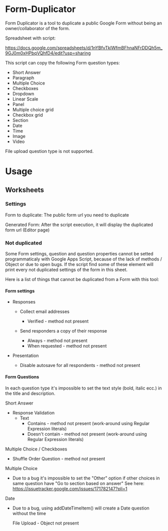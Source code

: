 # Form-Duplicator
Form Duplicator is a tool to duplicate a public Google Form without being an owner/collaborator of the form.





Spreadsheet with script:

https://docs.google.com/spreadsheets/d/1nYBfvTkIWfmBFhnaNFrDDQh5m_9GJ0m0xHPbqVQhfD4/edit?usp=sharing

This script can copy the following Form question types:

- Short Answer
- Paragraph
- Multiple Choice
- Checkboxes
- Dropdown
- Linear Scale
- Panel
- Multiple choice grid
- Checkbox grid
- Section
- Date
- Time
- Image
- Video


File upload question type is not supported.

# Usage

## Worksheets

### Settings

Form to duplicate: The public form url you need to duplicate

Generated Form: After the script execution, it will display the duplicated form url (Editor page)

### Not duplicated

Some Form settings, question and question properties cannot be setted programmaticaly with Google Apps Script, because of the lack of methods / Object or due to open bugs.
If the script find some of these element will print every not duplicated settings of the form in this sheet.

Here is a list of things that cannot be duplicated from a Form with this tool:

#### Form settings

- Responses
  - Collect email addresses
    - Verified - method not present
      
  - Send responders a copy of their response
      - Always - method not present
      - When requested - method not present

- Presentation
  - Disable autosave for all respondents - method not present


#### Form Questions

In each question type it's impossible to set the text style (bold, italic ecc.) in the title and description.

Short Answer

- Response Validation
  - Text
    - Contains - method not present (work-around using Regular Expression literals)
    - Doesn't contain - method not present (work-around using Regular Expression literals)
 
Multiple Choice / Checkboxes

- Shuffle Order Question - method not present

Multiple Choice

- Due to a bug it's impossible to set the "Other" option if other choices in same question have "Go to section based on answer"
  See here: https://issuetracker.google.com/issues/171782147?pli=1

Date
 - Due to a bug, using addDateTimeItem() will create a Date question without the time

    
    File Upload - Object not present


